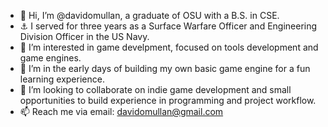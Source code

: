- 👋 Hi, I’m @davidomullan, a graduate of OSU with a B.S. in CSE.
- ⚓️ I served for three years as a Surface Warfare Officer and Engineering Division Officer in the US Navy.
- 👀 I’m interested in game develpment, focused on tools development and game engines.
- 🌱 I’m in the early days of building my own basic game engine for a fun learning experience.
- 💞️ I’m looking to collaborate on indie game development and small opportunities to build experience in programming and project workflow.
- 📫 Reach me via email: davidomullan@gmail.com

<!---
davidomullan/davidomullan is a ✨ special ✨ repository because its `README.md` (this file) appears on your GitHub profile.
You can click the Preview link to take a look at your changes.
--->
